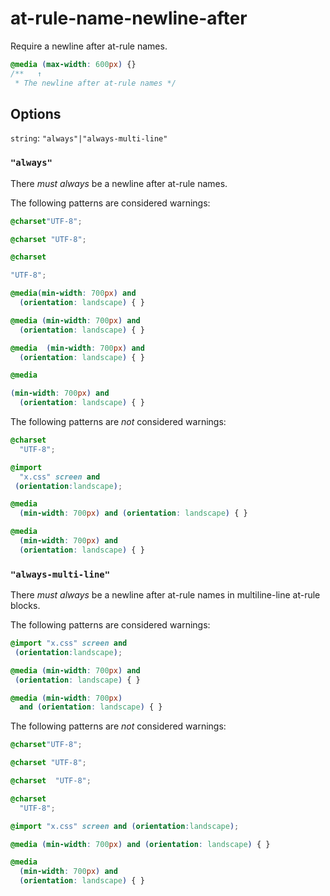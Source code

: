 # at-rule-name-newline-after

Require a newline after at-rule names.

```css
@media (max-width: 600px) {}
/**   ↑
 * The newline after at-rule names */
```

## Options

`string`: `"always"|"always-multi-line"`

### `"always"`

There *must always* be a newline after at-rule names.

The following patterns are considered warnings:

```css
@charset"UTF-8";
```

```css
@charset "UTF-8";
```

```css
@charset 

"UTF-8";
```

```css
@media(min-width: 700px) and
  (orientation: landscape) { }
```

```css
@media (min-width: 700px) and
  (orientation: landscape) { }
```

```css
@media  (min-width: 700px) and
  (orientation: landscape) { }
```

```css
@media 

(min-width: 700px) and
  (orientation: landscape) { }
```

The following patterns are *not* considered warnings:

```css
@charset
  "UTF-8";
```

```css
@import 
  "x.css" screen and
 (orientation:landscape);
```

```css
@media
  (min-width: 700px) and (orientation: landscape) { }
```

```css
@media
  (min-width: 700px) and 
  (orientation: landscape) { }
```

### `"always-multi-line"`

There *must always* be a newline after at-rule names in multiline-line at-rule blocks.

The following patterns are considered warnings:

```css
@import "x.css" screen and
 (orientation:landscape);
```

```css
@media (min-width: 700px) and
 (orientation: landscape) { }
```

```css
@media (min-width: 700px) 
  and (orientation: landscape) { }
```

The following patterns are *not* considered warnings:

```css
@charset"UTF-8";
```

```css
@charset "UTF-8";
```

```css
@charset  "UTF-8";
```

```css
@charset
  "UTF-8";
```

```css
@import "x.css" screen and (orientation:landscape);
```

```css
@media (min-width: 700px) and (orientation: landscape) { }
```

```css
@media 
  (min-width: 700px) and
  (orientation: landscape) { }
```
